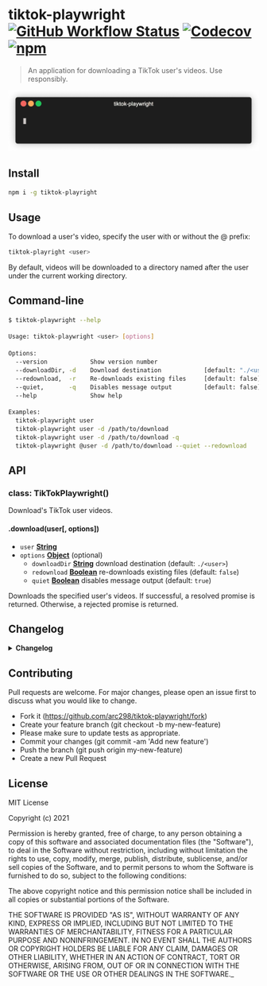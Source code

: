 # tiktok-playwright [![GitHub Workflow Status](https://img.shields.io/github/workflow/status/arc298/tiktok-playwright/build-test)](https://github.com/arc298/tiktok-playwright/actions)  [![Codecov](https://img.shields.io/codecov/c/github/arc298/tiktok-playwright)](https://app.codecov.io/gh/arc298/tiktok-playwright) [![npm](https://img.shields.io/npm/v/tiktok-playwright?color=blue)](https://www.npmjs.com/package/tiktok-playwright)

> An application for downloading a TikTok user's videos. Use responsibly.

![](docs/images/tiktok-playwright.gif)

## Install

```bash
npm i -g tiktok-playright
```

## Usage

To download a user's video, specify the user with or without the @ prefix:
```bash
tiktok-playright <user>
```
By default, videos will be downloaded to a directory named after the user under the current working directory.


## Command-line
```bash
$ tiktok-playwright --help

Usage: tiktok-playwright <user> [options]

Options:
  --version            Show version number             
  --downloadDir, -d    Download destination            [default: "./<user>"]
  --redownload,  -r    Re-downloads existing files     [default: false]
  --quiet,       -q    Disables message output         [default: false]
  --help               Show help                       

Examples:
  tiktok-playwright user
  tiktok-playwright user -d /path/to/download
  tiktok-playwright user -d /path/to/download -q
  tiktok-playwright @user -d /path/to/download --quiet --redownload
```

## API

### class: TikTokPlaywright()

Download's TikTok user videos.

#### .download(user[, options])

- `user`  **[String](https://developer.mozilla.org/en-US/docs/Web/JavaScript/Reference/Global_Objects/String)**
- `options`  **[Object](https://developer.mozilla.org/docs/Web/JavaScript/Reference/Global_Objects/Object)**  (optional)
    - `downloadDir` **[String](https://developer.mozilla.org/en-US/docs/Web/JavaScript/Reference/Global_Objects/String)** download destination (default: `./<user>`)
    - `redownload` **[Boolean](https://developer.mozilla.org/en-US/docs/Web/JavaScript/Reference/Global_Objects/Boolean)** re-downloads existing files  (default: `false`)
    - `quiet` **[Boolean](https://developer.mozilla.org/en-US/docs/Web/JavaScript/Reference/Global_Objects/Boolean)** disables message output (default: `true`)

Downloads the specified user's videos.
If successful, a resolved promise is returned.
Otherwise, a rejected promise is returned.


## Changelog
<details>
 <summary><strong>Changelog</strong></summary>

##### Latest

##### `0.0.4`

- Initial version

</details>

## Contributing
Pull requests are welcome. For major changes, please open an issue first to discuss what you would like to change.

- Fork it (https://github.com/arc298/tiktok-playwright/fork)
- Create your feature branch (git checkout -b my-new-feature)
- Please make sure to update tests as appropriate.
- Commit your changes (git commit -am 'Add new feature')
- Push the branch (git push origin my-new-feature)
- Create a new Pull Request

## License
MIT License

Copyright (c) 2021

Permission is hereby granted, free of charge, to any person obtaining a copy
of this software and associated documentation files (the "Software"), to deal
in the Software without restriction, including without limitation the rights
to use, copy, modify, merge, publish, distribute, sublicense, and/or sell
copies of the Software, and to permit persons to whom the Software is
furnished to do so, subject to the following conditions:

The above copyright notice and this permission notice shall be included in all
copies or substantial portions of the Software.

THE SOFTWARE IS PROVIDED "AS IS", WITHOUT WARRANTY OF ANY KIND, EXPRESS OR
IMPLIED, INCLUDING BUT NOT LIMITED TO THE WARRANTIES OF MERCHANTABILITY,
FITNESS FOR A PARTICULAR PURPOSE AND NONINFRINGEMENT. IN NO EVENT SHALL THE
AUTHORS OR COPYRIGHT HOLDERS BE LIABLE FOR ANY CLAIM, DAMAGES OR OTHER
LIABILITY, WHETHER IN AN ACTION OF CONTRACT, TORT OR OTHERWISE, ARISING FROM,
OUT OF OR IN CONNECTION WITH THE SOFTWARE OR THE USE OR OTHER DEALINGS IN THE
SOFTWARE._
